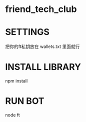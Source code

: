 # friend_tech_club

# SETTINGS
把你的ft私钥放在 wallets.txt 里面就行

# INSTALL LIBRARY
npm install
# RUN BOT
node ft

